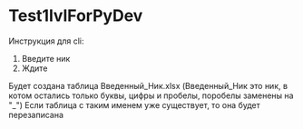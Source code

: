 # Test1lvlForPyDev
Инструкция для cli:
1) Введите ник
2) Ждите

Будет создана таблица Введенный_Ник.xlsx (Введенный_Ник это ник, в котом остались только буквы, цифры и пробелы, поробелы заменены на "_")
Если таблица с таким именем уже существует, то она будет перезаписана 